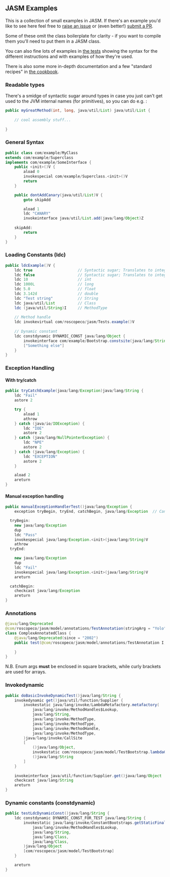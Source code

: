 ## JASM Examples

This is a collection of small examples in JASM. If there's an example you'd like to see
here feel free to [raise an issue](https://github.com/roscopeco/jasm/issues) or
(even better!) [submit a PR](https://github.com/roscopeco/jasm/pulls).

Some of these omit the class boilerplate for clarity - if you want to compile them 
you'll need to put them in a JASM class.

You can also fine lots of examples in [the tests](src/test/resources/jasm) showing the syntax for
the different instructions and with examples of how they're used.

There is also some more in-depth documentation and a few "standard recipes" in [the cookbook](cookbook.md).

### Readable types

There's a smidge of syntactic sugar around types in case you just can't
get used to the JVM internal names (for primitives), so you can do e.g. :

```java
public myGreatMethod(int, long, java/util/List) java/util/List {
    
    // cool assembly stuff...
        
}
```

### General Syntax

```java
public class com/example/MyClass
extends com/example/Superclass
implements com/example/SomeInterface {
    public <init>()V {
        aload 0
        invokespecial com/example/Superclass.<init>()V
        return
    }

    public dontAddCanary(java/util/List)V {
        goto skipAdd

        aload 1
        ldc "CANARY"
        invokeinterface java/util/List.add(java/lang/Object)Z 
        
    skipAdd:
        return
    }
}
```

### Loading Constants (ldc)

```java
public ldcExample()V {
    ldc true                    // Syntactic sugar; Translates to integer 1
    ldc false                   // Syntactic sugar; Translates to integer 0
    ldc 10                      // int
    ldc 1000L                   // long
    ldc 5.0                     // float
    ldc 3.142d                  // double
    ldc "Test string"           // String
    ldc java/util/List          // Class
    ldc (java/util/String)I     // MethodType
    
    // Method handle
    ldc invokevirtual com/roscopeco/jasm/Tests.example()V
    
    // Dynamic constant
    ldc constdynamic DYNAMIC_CONST java/lang/Object {
        invokeinterface com/example/Bootstrap.constsite(java/lang/String)java/lang/invoke/CallSite
        ["Something else"]
    }
}
```

### Exception Handling

#### With try/catch

```java
public tryCatchExample(java/lang/Exception)java/lang/String {
    ldc "Fail"
    astore 2

    try {
        aload 1
        athrow
    } catch (java/io/IOException) {
        ldc "IOE"
        astore 2
    } catch (java/lang/NullPointerException) {
        ldc "NPE"
        astore 2
    } catch (java/lang/Exception) {
        ldc "EXCEPTION"
        astore 2
    }

    aload 2
    areturn
}
```

#### Manual exception handling

```java
public manualExceptionHandlerTest()java/lang/Exception {
    exception tryBegin, tryEnd, catchBegin, java/lang/Exception  // Can be anywhere in the method...

  tryBegin:
    new java/lang/Exception
    dup
    ldc "Pass"
    invokespecial java/lang/Exception.<init>(java/lang/String)V
    athrow
  tryEnd:

    new java/lang/Exception
    dup
    ldc "Fail"
    invokespecial java/lang/Exception.<init>(java/lang/String)V
    areturn

  catchBegin:
    checkcast java/lang/Exception
    areturn
}
```

### Annotations

```java
@java/lang/Deprecated
@com/roscopeco/jasm/model/annotations/TestAnnotation(stringArg = "Yolo", classArg = java/util/List, arrayArg = { "one", "two" }, enumArg = [com/roscopeco/jasm/model/annotations/TestEnum.THREE])
class ComplexAnnotatedClass {
    @java/lang/Deprecated(since = "2002")
    public test(@com/roscopeco/jasm/model/annotations/TestAnnotation I, @java/lang/Deprecated(since = "3003") @com/roscopeco/jasm/model/annotations/TestAnnotation(classArg = java/util/List) java/lang/String)V {
        
    }
}
```

N.B. Enum args **must** be enclosed in square brackets, while curly brackets are used for arrays.

### Invokedynamic

```java
public doBasicInvokeDynamicTest()java/lang/String {
    invokedynamic get()java/util/function/Supplier {
        invokestatic java/lang/invoke/LambdaMetafactory.metafactory(
            java/lang/invoke/MethodHandles$Lookup,
            java/lang/String,
            java/lang/invoke/MethodType,
            java/lang/invoke/MethodType,
            java/lang/invoke/MethodHandle,
            java/lang/invoke/MethodType,
        )java/lang/invoke/CallSite
        [
            ()java/lang/Object,
            invokestatic com/roscopeco/jasm/model/TestBootstrap.lambdaGetImpl()java/lang/String,
            ()java/lang/String
        ]
    }
    
    invokeinterface java/util/function/Supplier.get()java/lang/Object
    checkcast java/lang/String
    areturn
}
```

### Dynamic constants (constdynamic)

```java
public testLdcDynamicConst()java/lang/String {
    ldc constdynamic DYNAMIC_CONST_FOR_TEST java/lang/String {
        invokestatic java/lang/invoke/ConstantBootstraps.getStaticFinal(
            java/lang/invoke/MethodHandles$Lookup,
            java/lang/String,
            java/lang/Class,
            java/lang/Class,
        )java/lang/Object
        [com/roscopeco/jasm/model/TestBootstrap]
    }

    areturn
}
```